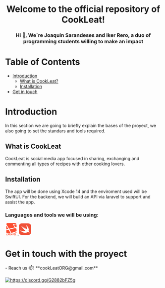 <h1 align="center" style="font-size: 32 pt" >Welcome to the official repository of CookLeat!</h1>
<h3 align="center">Hi 👋, We´re Joaquin Sarandeses and Iker Rero, a duo of programming students willing to make an impact</h3>

Table of Contents
=================

* [Introduction](#introduction)
  * [What is CookLeat?](#what-is-cookleat)
  * [Installation](#installation)
* [Get in touch](#get-in-touch-with-the-proyect)

  




# Introduction
<p> In this section we are going to briefly explain the bases of the proyect, we also going to set the standars and tools required.</p>
<h2>What is CookLeat</h2>
<p> CookLeat is social media app focused in sharing, exchanging and commenting all types of recipes with other cooking lovers.</p>
<h2>Installation</h2>
<p> The app will be done using Xcode 14 and the enviroment used will be SwiftUI. For the backend, we will build an API via laravel to support and assist the app.</p>
<h3 align="left">Languages and tools we will be using:</h3>
<p align="left"> <a href="https://laravel.com/" target="_blank" rel="noreferrer"> <img src="https://raw.githubusercontent.com/devicons/devicon/master/icons/laravel/laravel-plain-wordmark.svg" alt="laravel" width="40" height="40"/> </a> <a href="https://developer.apple.com/swift/" target="_blank" rel="noreferrer"> <img src="https://raw.githubusercontent.com/devicons/devicon/master/icons/swift/swift-original.svg" alt="swift" width="40" height="40"/> </a> </p>


<h1 align="left">Get in touch with the proyect</h1>
- Reach us 📫! **cookLeatORG@gmail.com** <p></p>
<p align="left">
<a href="https://discord.gg/https://discord.gg/G2882bFZ5g" target="blank"><img align="center" src="https://raw.githubusercontent.com/rahuldkjain/github-profile-readme-generator/master/src/images/icons/Social/discord.svg" alt="https://discord.gg/G2882bFZ5g" height="42" width="56" /></a>
</p>




